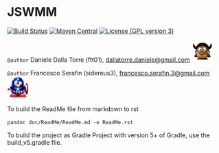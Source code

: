 # JSWMM


[![Build Status](https://travis-ci.org/geoframecomponents/jswmm.svg)](https://travis-ci.org/geoframecomponents/jswmm) 
[![Maven Central](https://img.shields.io/maven-central/v/com.github.geoframecomponents/jswmm.svg?label=Maven%20Central)](https://search.maven.org/search?q=g:%22com.github.geoframecomponents%22%20AND%20a:%22jswmm%22)
[![License (GPL version 3)](https://img.shields.io/badge/license-GNU%20GPL%20version%203-blue.svg)](http://opensource.org/licenses/GPL-3.0)

`@author` Daniele Dalla Torre (ftt01), dallatorre.daniele@gmail.com ![ftt01](https://github.com/GrowWorkingHard/logos/blob/master/ftt01/ftt01_50X50.png "ftt01")

`@author` Francesco Serafin (sidereus3), francesco.serafin.3@gmail.com ![sidereus3](https://github.com/GrowWorkingHard/logos/blob/master/sidereus/sidereus3_50X50.png "sidereus3")

To build the ReadMe file from markdown to rst

    pandoc doc/ReadMe/ReadMe.md -o ReadMe.rst
    
To build the project as Gradle Project with version 5+ of Gradle, use the build_v5.gradle file.
